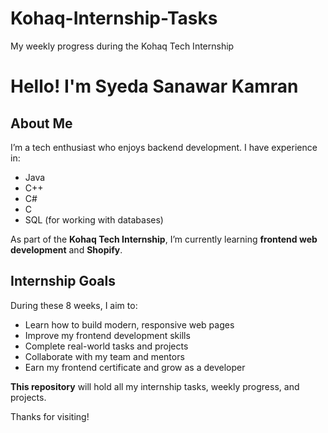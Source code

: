 # Kohaq-Internship-Tasks
My weekly progress during the Kohaq Tech Internship
# Hello! I'm Syeda Sanawar Kamran

## About Me
I’m a tech enthusiast who enjoys backend development. I have experience in:

- Java
- C++
- C#
- C
- SQL (for working with databases)

As part of the **Kohaq Tech Internship**, I’m currently learning **frontend web development** and **Shopify**.

## Internship Goals
During these 8 weeks, I aim to:

- Learn how to build modern, responsive web pages
- Improve my frontend development skills
- Complete real-world tasks and projects
- Collaborate with my team and mentors
- Earn my frontend certificate and grow as a developer

 **This repository** will hold all my internship tasks, weekly progress, and projects.

Thanks for visiting!
